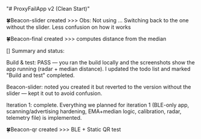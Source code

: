 "# ProxyFailApp v2 (Clean Start)" 


🍀Beacon-slider created >>> 
Obs: Not using ... Switching back to the one without the slider. Less confusion on how it works


🍀Beacon-final created >>>
computes distance from the median


[]
Summary and status:


Build & test: PASS — you ran the build locally and the screenshots show the app running (radar + median distance). I updated the todo list and marked "Build and test" completed.

Beacon-slider: noted you created it but reverted to the version without the slider — kept it out to avoid confusion.

Iteration 1: complete. Everything we planned for iteration 1 (BLE-only app, scanning/advertising hardening, EMA+median logic, calibration, radar, telemetry file) is implemented.


🍀Beacon-qr created >>> BLE + Static QR test
